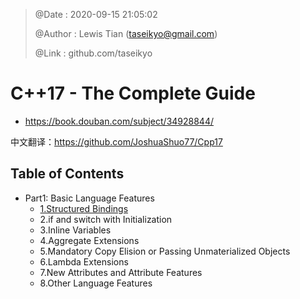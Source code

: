 > @Date    : 2020-09-15 21:05:02
>
> @Author  : Lewis Tian (taseikyo@gmail.com)
>
> @Link    : github.com/taseikyo

# C++17 - The Complete Guide

- https://book.douban.com/subject/34928844/

中文翻译：https://github.com/JoshuaShuo77/Cpp17

## Table of Contents

- Part1: Basic Language Features
	- [1.Structured Bindings](src/01.structured-bindings.md)
	- 2.if and switch with Initialization
	- 3.Inline Variables
	- 4.Aggregate Extensions
	- 5.Mandatory Copy Elision or Passing Unmaterialized Objects
	- 6.Lambda Extensions
	- 7.New Attributes and Attribute Features
	- 8.Other Language Features